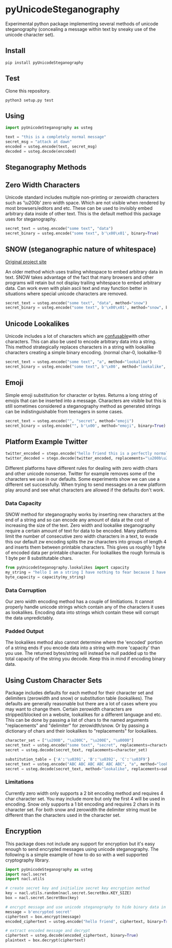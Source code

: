 # pyUnicodeSteganography

Experimental python package implementing several methods of unicode steganography (concealing
a message within text by sneaky use of the unicode character set).

## Install

`pip install pyUnicodeSteganography`

## Test

Clone this repository.

`python3 setup.py test`

## Using 

```python
import pyUnicodeSteganography as usteg

text = "this is a completely normal message"
secret_msg = "attack at dawn"
encoded = usteg.encode(text, secret_msg)
decoded = usteg.decode(encoded)
```

## Steganography Methods

## Zero Width Characters

Unicode standard includes multiple non-printing or zerowidth characters such as '\u200b' zero
width space. Which are not visible when rendered by most browsers/editors and etc. These can 
be used to invisibly embed arbitrary data inside of other text. This is the default method 
this package uses for steganography.

```python
secret_text = usteg.encode("some text", "data")
secret_binary = usteg.encode("some text", b'\x00\x01', binary=True)
```

## SNOW (steganographic nature of whitespace)

[Original project site](http://darkside.com.au/snow/)

An older method which uses trailing whitespace to embed arbitrary data in text. SNOW takes
advantage of the fact that many browsers and other programs will retain but not display trailing
whitespace to embed arbitrary data. Can work even with plain ascii text and may function better 
in situations where special unicode characters are removed. 

```python
secret_text = usteg.encode("some text", "data", method="snow")
secret_binary = usteg.encode("some text", b'\x00\x01', method="snow", binary=True)
```

## Unicode Lookalikes 

Unicode includes a lot of characters which are [confusable](https://util.unicode.org/UnicodeJsps/confusables.jsp?a=a&r=None)with other characters. This can also be used to encode arbitrary data into a
string. This method strategically replaces characters in a string with lookalike characters creating a simple binary encoding. (normal char-0, lookalike-1) 

```python
secret_text = usteg.encode("some text", "a", method="lookalike")
secret_binary = usteg.encode("some text", b'\x00', method="lookalike", binary=True)
```

## Emoji 

Simple emoji substitution for character or bytes. Returns a long string of emojis
that can be inserted into a message. Characters are visible but this is still 
sometimes considered a steganography method as generated strings can be indistinguishable from teenagers in some cases.

```python
secret_text = usteg.encode("", "secret", method="emoji")
secret_binary = usteg.encode("", b'\x00', method="emoji", binary=True)
```


## Platform Example Twitter

```python
twitter_encoded = stego.encode("hello friend this is a perfectly normal conversation", "attack at dawn", replacements="\u200b\u200c\u200d\u2060")
twitter_decoded = stego.decode(twitter_encoded, replacements="\u200b\u200c\u200d\u2060")
```

Different platforms have different rules for dealing with zero width chars and other unicode nonsense. Twitter for example removes some of the characters we use in our defaults. Some experiments 
show we can use a different set successfully. When trying to send messages on a new platform 
play around and see what characters are allowed if the defaults don't work. 


### Data Capacity 

SNOW method for steganography works by inserting new characters at the end of a string and so 
can encode any amount of data at the cost of increasing the size of the text. Zero width and lookalike steganography require a certain amount of text for data to be encoded. Many platforms limit the number 
of consecutive zero width characters in a text, to evade this our default zw encoding splits the zw 
characters into groups of length 4 and inserts them between printable characters. This gives us roughly 
1 byte of encoded data per printable character. For lookalikes the rough formula is 1 byte per 8 substitutable chars.

```python
from pyUnicodeSteganography.lookalikes import capacity 
my_string = "hello I am a string I have nothing to fear because I have nothing to hide"
byte_capacity = capacity(my_string)
```

### Data Corruption 

Our zero width encoding method has a couple of limitiations. It cannot properly handle unicode strings 
which contain any of the characters it uses as lookalikes. Encoding data into strings which contain 
these will corrupt the data unpredictably. 

### Padded Output

The lookalikes method also cannot determine where the 'encoded' portion of a 
string ends if you encode data into a string with more 'capacity' than you use. The returned bytes/string will instead be null padded up to the total capacity of the string you decode. Keep this 
in mind if encoding binary data. 

## Using Custom Character Sets

Package includes defaults for each method for their character set and delimiters (zerowidth and snow) or substitution table
(lookalikes). The defaults are generally reasonable but there are a lot of cases where you may want to change them. Certain 
zerowidth characters are stripped/blocked on a website, lookalikes for a different language and etc. This can be done by 
passing a list of chars to the named arguments "replacements" and "delimiter" for zerowidth/snow. Or by passing a dictionary
of chars and their lookalikes to "replacements" for lookalikes.

```python
character_set = ["\u200B", "\u200C", "\u200E", "\u0000"]
secret_text = usteg.encode("some text", "secret", replacements=character_set)
secret = usteg.decode(secret_text, replacements=character_set)
```

```python
substitution_table = {'A':'\u0391', 'B':'\u0392', 'C':'\u03F9'}
secret_text = usteg.encode("ABC ABC ABC ABC ABC ABC", "a", method="lookalike", replacements=substitution_table)
secret = usteg.decode(secret_text, method="lookalike", replacements=substitution_table)
```
### Limitations 

Currently zero width only supports a 2 bit encoding method and requires 4 char character set. You may include more but only
the first 4 will be used in encoding. Snow only supports a 1 bit encoding and requires 2 chars in its character set. For both snow and zerowidth the delimiter string must be different than the characters used in the character set. 

## Encryption

This package does not include any support for encryption but it's easy enough to send encrypted messages using 
unicode steganography. The following is a simple example of how to do so with a well supported cryptography library. 

```python
import pyUnicodeSteganography as usteg
import nacl.secret
import nacl.utils 

# create secret key and initialize secret key encryption method
key = nacl.utils.random(nacl.secret.SecretBox.KEY_SIZE)
box = nacl.secret.SecretBox(key)

# encrypt message and use unicode steganography to hide binary data in text
message = b'encrypted secret'
ciphertext = box.encrypt(message)
encoded_ciphertext = usteg.encode("hello friend", ciphertext, binary=True)

# extract encoded message and decrypt 
ciphertext = usteg.decode(encoded_ciphertext, binary=True)
plaintext = box.decrypt(ciphertext)
```